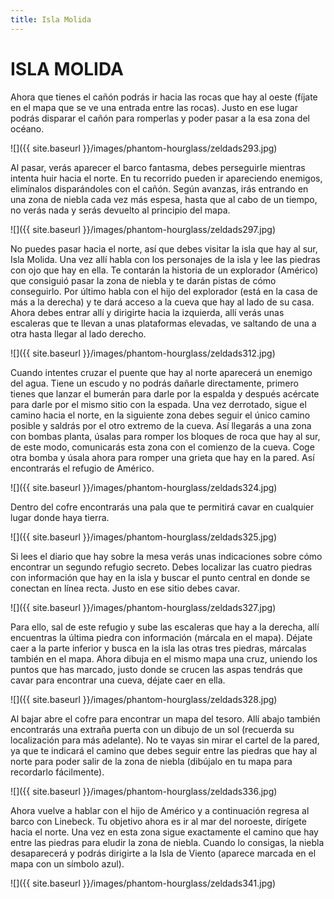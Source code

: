 ```yaml
---
title: Isla Molida
---
```


# ISLA MOLIDA

Ahora que tienes el cañón podrás ir hacia las rocas que hay al oeste (fíjate en el mapa que se ve una entrada entre las rocas). Justo en ese lugar podrás disparar el cañón para romperlas y poder pasar a la esa zona del océano.

![]({{ site.baseurl }}/images/phantom-hourglass/zeldads293.jpg)

Al pasar, verás aparecer el barco fantasma, debes perseguirle mientras intenta huir hacia el norte. En tu recorrido pueden ir apareciendo enemigos, elimínalos disparándoles con el cañón. Según avanzas, irás entrando en una zona de niebla cada vez más espesa, hasta que al cabo de un tiempo, no verás nada y serás devuelto al principio del mapa.

![]({{ site.baseurl }}/images/phantom-hourglass/zeldads297.jpg)

No puedes pasar hacia el norte, así que debes visitar la isla que hay al sur, Isla Molida. Una vez allí habla con los personajes de la isla y lee las piedras con ojo que hay en ella. Te contarán la historia de un explorador (Américo) que consiguió pasar la zona de niebla y te darán pistas de cómo conseguirlo. Por último habla con el hijo del explorador (está en la casa de más a la derecha) y te dará acceso a la cueva que hay al lado de su casa. Ahora debes entrar allí y dirigirte hacia la izquierda, allí verás unas escaleras que te llevan a unas plataformas elevadas, ve saltando de una a otra hasta llegar al lado derecho.

![]({{ site.baseurl }}/images/phantom-hourglass/zeldads312.jpg)

Cuando intentes cruzar el puente que hay al norte aparecerá un enemigo del agua. Tiene un escudo y no podrás dañarle directamente, primero tienes que lanzar el bumerán para darle por la espalda y después acércate para darle por el mismo sitio con la espada. Una vez derrotado, sigue el camino hacia el norte, en la siguiente zona debes seguir el único camino posible y saldrás por el otro extremo de la cueva. Así llegarás a una zona con bombas planta, úsalas para romper los bloques de roca que hay al sur, de este modo, comunicarás esta zona con el comienzo de la cueva. Coge otra bomba y úsala ahora para romper una grieta que hay en la pared. Así encontrarás el refugio de Américo.

![]({{ site.baseurl }}/images/phantom-hourglass/zeldads324.jpg)

Dentro del cofre encontrarás una pala que te permitirá cavar en cualquier lugar donde haya tierra.

![]({{ site.baseurl }}/images/phantom-hourglass/zeldads325.jpg)

Si lees el diario que hay sobre la mesa verás unas indicaciones sobre cómo encontrar un segundo refugio secreto. Debes localizar las cuatro piedras con información que hay en la isla y buscar el punto central en donde se conectan en línea recta. Justo en ese sitio debes cavar.

![]({{ site.baseurl }}/images/phantom-hourglass/zeldads327.jpg)

Para ello, sal de este refugio y sube las escaleras que hay a la derecha, allí encuentras la última piedra con información (márcala en el mapa). Déjate caer a la parte inferior y busca en la isla las otras tres piedras, márcalas también en el mapa. Ahora dibuja en el mismo mapa una cruz, uniendo los puntos que has marcado, justo donde se crucen las aspas tendrás que cavar para encontrar una cueva, déjate caer en ella.

![]({{ site.baseurl }}/images/phantom-hourglass/zeldads328.jpg)

Al bajar abre el cofre para encontrar un mapa del tesoro. Allí abajo también encontrarás una extraña puerta con un dibujo de un sol (recuerda su localización para más adelante). No te vayas sin mirar el cartel de la pared, ya que te indicará el camino que debes seguir entre las piedras que hay al norte para poder salir de la zona de niebla (dibújalo en tu mapa para recordarlo fácilmente).

![]({{ site.baseurl }}/images/phantom-hourglass/zeldads336.jpg)

Ahora vuelve a hablar con el hijo de Américo y a continuación regresa al barco con Linebeck. Tu objetivo ahora es ir al mar del noroeste, dirígete hacia el norte. Una vez en esta zona sigue exactamente el camino que hay entre las piedras para eludir la zona de niebla. Cuando lo consigas, la niebla desaparecerá y podrás dirigirte a la Isla de Viento (aparece marcada en el mapa con un símbolo azul).

![]({{ site.baseurl }}/images/phantom-hourglass/zeldads341.jpg)